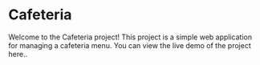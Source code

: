 # Cafeteria
Welcome to the Cafeteria project! This project is a simple web application for managing a cafeteria menu. You can view the live demo of the project here.. 
